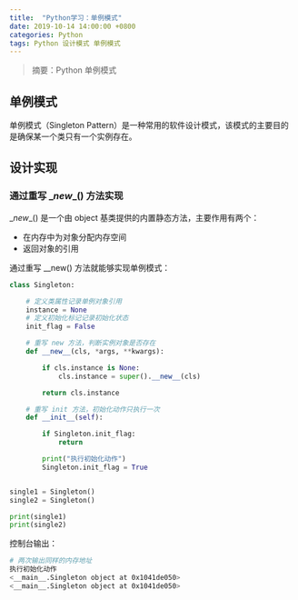 ```yaml
---
title:  "Python学习：单例模式"
date: 2019-10-14 14:00:00 +0800
categories: Python
tags: Python 设计模式 单例模式
---
```


> 摘要：Python 单例模式

## 单例模式

单例模式（Singleton Pattern）是一种常用的软件设计模式，该模式的主要目的是确保某一个类只有一个实例存在。

## 设计实现

### 通过重写 \__new__() 方法实现

\__new__() 是一个由 object 基类提供的内置静态方法，主要作用有两个：

* 在内存中为对象分配内存空间
* 返回对象的引用

通过重写 \__new() 方法就能够实现单例模式：
```python
class Singleton:

    # 定义类属性记录单例对象引用
    instance = None
    # 定义初始化标记记录初始化状态
    init_flag = False

    # 重写 new 方法，判断实例对象是否存在
    def __new__(cls, *args, **kwargs):

        if cls.instance is None:
            cls.instance = super().__new__(cls)

        return cls.instance

    # 重写 init 方法，初始化动作只执行一次
    def __init__(self):

        if Singleton.init_flag:
            return

        print("执行初始化动作")
        Singleton.init_flag = True


single1 = Singleton()
single2 = Singleton()

print(single1)
print(single2)
```
控制台输出：
```sh
# 两次输出同样的内存地址
执行初始化动作
<__main__.Singleton object at 0x1041de050>
<__main__.Singleton object at 0x1041de050>
```